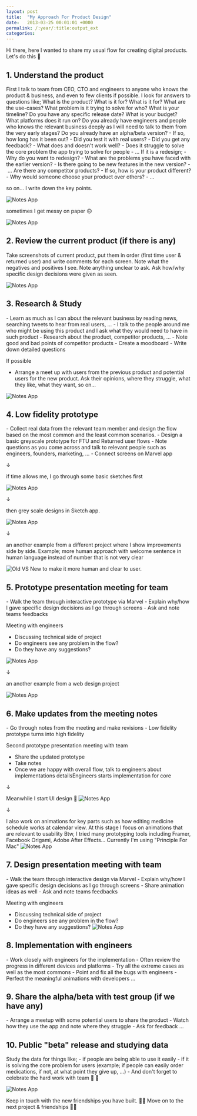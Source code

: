 ```yaml
---
layout: post
title:  "My Approach For Product Design"
date:   2013-03-25 00:01:01 +0000
permalink: /:year/:title:output_ext
categories: 
---
```

Hi there, here I wanted to share my usual flow for creating digital products. Let's do this 🙂

<h2>1. Understand the product</h2>
First I talk to team from CEO, CTO and engineers to anyone who knows the product & business, and even to few clients if possible. I look for answers to questions like;
What is the product?
What is it for?
What is it for?
What are the use-cases?
What problem is it trying to solve for who?
What is your timeline? Do you have any specific release date?
What is your budget?
What platforms does it run on?
Do you already have engineers and people who knows the relevant business deeply as I will need to talk to them from the very early stages?
Do you already have an alpha/beta version?
- If so, how long has it been out?
- Did you test it with real users?
- Did you get any feedback?
- What does and doesn't work well?
- Does it struggle to solve the core problem the app trying to solve for people
- …
If it is a redesign;
- Why do you want to redesign?
- What are the problems you have faced with the earlier version?
- Is there going to be new features in the new version?
- …
Are there any competitor products?
- If so, how is your product different?
- Why would someone choose your product over others?
- …

so on…
I write down the key points.

![Notes App](/assets/product-design-s1.png)

sometimes I get messy on paper 🙃

![Notes App](/assets/product-design-s2.jpeg)



<h2>2. Review the current product (if there is any)</h2>
Take screenshots of current product, put them in order (first time user & returned user) and write comments for each screen.
Note what the negatives and positives I see.
Note anything unclear to ask.
Ask how/why specific design decisions were given as seen.

![Notes App](/assets/product-design-s3.jpeg)



<h2>3. Research & Study</h2>
- Learn as much as I can about the relevant business by reading news, searching tweets to hear from real users, …
- I talk to the people around me who might be using this product and I ask what they would need to have in such product
- Research about the product, competitor products, …
- Note good and bad points of competitor products
- Create a moodboard
- Write down detailed questions

If possible
- Arrange a meet up with users from the previous product and potential users for the new product. Ask their opinions, where they struggle, what they like, what they want, so on…

![Notes App](/assets/product-design-s4.jpeg)



<h2>4. Low fidelity prototype</h2>
- Collect real data from the relevant team member and design the flow based on the most common and the least common scenarios.
- Design a basic greyscale prototype for FTU and Returned user flows
- Note questions as you come across and talk to relevant people such as engineers, founders, marketing, …
- Connect screens on Marvel app

↓

if time allows me, I go through some basic sketches first

![Notes App](/assets/product-design-s5.jpeg)


↓

then grey scale designs in Sketch app.

![Notes App](/assets/product-design-s6.jpeg)

↓


an another example from a different project where I show improvements side by side. Example; more human approach with welcome sentence in human language instead of number that is not very clear


![Old VS New to make it more human and clear to user.](/assets/product-design-s7.png)



<h2>5. Prototype presentation meeting for team</h2>
- Walk the team through interactive prototype via Marvel
- Explain why/how I gave specific design decisions as I go through screens
- Ask and note teams feedbacks


Meeting with engineers
- Discussing technical side of project
- Do engineers see any problem in the flow?
- Do they have any suggestions?

![Notes App](/assets/product-design-s8.png)

↓


an another example from a web design project


![Notes App](/assets/product-design-s9.png)




<h2>6. Make updates from the meeting notes</h2>
- Go through notes from the meeting and make revisions
- Low fidelity prototype turns into high fidelity



Second prototype presentation meeting with team
- Share the updated prototype
- Take notes
- Once we are happy with overall flow, talk to engineers about implementations detailsEngineers starts implementation for core

↓

Meanwhile I start UI design 🎨
![Notes App](/assets/product-design-s10.png)

↓


I also work on animations for key parts such as how editing medicine schedule works at calendar view. At this stage I focus on animations that are relevant to usability
Btw, I tried many prototyping tools including Framer, Facebook Origami, Adobe After Effects… Currently I'm using "Principle For Mac"
![Notes App](/assets/product-design-s11.png)




<h2>7. Design presentation meeting with team</h2>
- Walk the team through interactive design via Marvel
- Explain why/how I gave specific design decisions as I go through screens
- Share animation ideas as well
- Ask and note teams feedbacks

Meeting with engineers
- Discussing technical side of project
- Do engineers see any problem in the flow?
- Do they have any suggestions?
![Notes App](/assets/product-design-s12.png)



<h2>8. Implementation with engineers</h2>
- Work closely with engineers for the implementation
- Often review the progress in different devices and platforms
- Try all the extreme cases as well as the most commons
- Point and fix all the bugs with engineers
- Perfect the meaningful animations with developers
...


<h2>9. Share the alpha/beta with test group (if we have any)</h2>
- Arrange a meetup with some potential users to share the product
- Watch how they use the app and note where they struggle
- Ask for feedback
...


<h2>10. Public "beta" release and studying data</h2>
Study the data for things like;
- if people are being able to use it easily
- if it is solving the core problem for users (example; if people can easily order medications, if not, at what point they give up, …)
- And don't forget to celebrate the hard work with team 🙂 🍺

![Notes App](/assets/product-design-s13.png)


Keep in touch with the new friendships you have built. 👫🤝
Move on to the next project & friendships 🤘😊